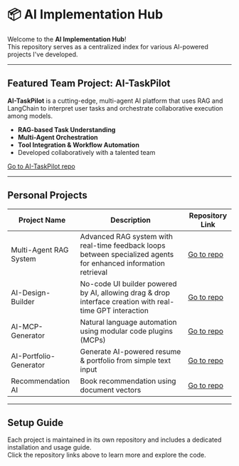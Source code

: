# 📦 AI Implementation Hub

Welcome to the **AI Implementation Hub**!  
This repository serves as a centralized index for various AI-powered projects I've developed.

---

## Featured Team Project: AI-TaskPilot

**AI-TaskPilot** is a cutting-edge, multi-agent AI platform that uses RAG and LangChain to interpret user tasks and orchestrate collaborative execution among models.

- **RAG-based Task Understanding**  
- **Multi-Agent Orchestration**  
- **Tool Integration & Workflow Automation**  
- Developed collaboratively with a talented team

[Go to AI-TaskPilot repo](https://github.com/danlee-dev/ai-task-pilot.git)

---

## Personal Projects

| Project Name | Description | Repository Link |
|--------------|-------------|-----------------|
| Multi-Agent RAG System | Advanced RAG system with real-time feedback loops between specialized agents for enhanced information retrieval | [Go to repo](https://github.com/danlee-dev/multiagent-rag-system.git) |
| AI-Design-Builder | No-code UI builder powered by AI, allowing drag & drop interface creation with real-time GPT interaction | [Go to repo](https://github.com/masonl2ee/ai-design-builder.git) |
| AI-MCP-Generator | Natural language automation using modular code plugins (MCPs) | [Go to repo](https://github.com/masonl2ee/ai-mcp-generator) |
| AI-Portfolio-Generator | Generate AI-powered resume & portfolio from simple text input | [Go to repo](https://github.com/masonl2ee/ai-portfolio-generator.git) |
| Recommendation AI | Book recommendation using document vectors | [Go to repo](https://github.com/masonl2ee/document-vector-recommender.git) |

---

## Setup Guide

Each project is maintained in its own repository and includes a dedicated installation and usage guide.  
Click the repository links above to learn more and explore the code.
